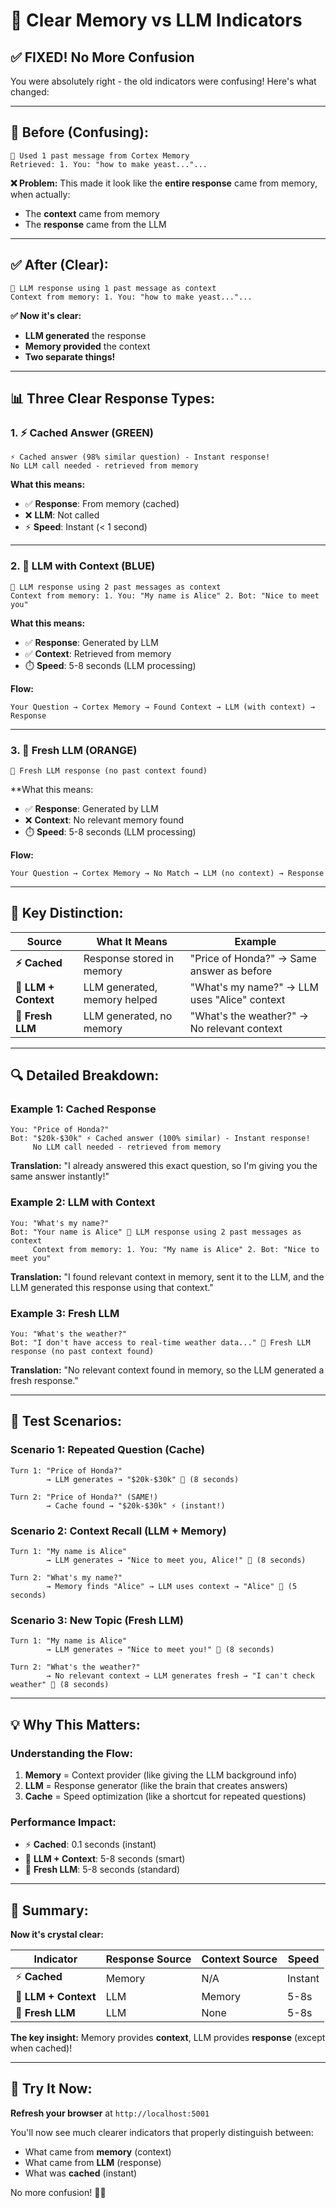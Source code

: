 # 🧠 Clear Memory vs LLM Indicators

## ✅ **FIXED! No More Confusion**

You were absolutely right - the old indicators were confusing! Here's what changed:

---

## 🔄 **Before (Confusing):**

```
🧠 Used 1 past message from Cortex Memory
Retrieved: 1. You: "how to make yeast..."...
```

**❌ Problem:** This made it look like the **entire response** came from memory, when actually:
- The **context** came from memory
- The **response** came from the LLM

---

## ✅ **After (Clear):**

```
🧠 LLM response using 1 past message as context
Context from memory: 1. You: "how to make yeast..."...
```

**✅ Now it's clear:**
- **LLM generated** the response
- **Memory provided** the context
- **Two separate things!**

---

## 📊 **Three Clear Response Types:**

### 1. ⚡ **Cached Answer** (GREEN)
```
⚡ Cached answer (98% similar question) - Instant response!
No LLM call needed - retrieved from memory
```

**What this means:**
- ✅ **Response**: From memory (cached)
- ❌ **LLM**: Not called
- ⚡ **Speed**: Instant (< 1 second)

---

### 2. 🧠 **LLM with Context** (BLUE)
```
🧠 LLM response using 2 past messages as context
Context from memory: 1. You: "My name is Alice" 2. Bot: "Nice to meet you"
```

**What this means:**
- ✅ **Response**: Generated by LLM
- ✅ **Context**: Retrieved from memory
- ⏱️ **Speed**: 5-8 seconds (LLM processing)

**Flow:**
```
Your Question → Cortex Memory → Found Context → LLM (with context) → Response
```

---

### 3. 💭 **Fresh LLM** (ORANGE)
```
💭 Fresh LLM response (no past context found)
```

**What this means:
- ✅ **Response**: Generated by LLM
- ❌ **Context**: No relevant memory found
- ⏱️ **Speed**: 5-8 seconds (LLM processing)

**Flow:**
```
Your Question → Cortex Memory → No Match → LLM (no context) → Response
```

---

## 🎯 **Key Distinction:**

| Source | What It Means | Example |
|--------|---------------|---------|
| **⚡ Cached** | Response stored in memory | "Price of Honda?" → Same answer as before |
| **🧠 LLM + Context** | LLM generated, memory helped | "What's my name?" → LLM uses "Alice" context |
| **💭 Fresh LLM** | LLM generated, no memory | "What's the weather?" → No relevant context |

---

## 🔍 **Detailed Breakdown:**

### Example 1: Cached Response
```
You: "Price of Honda?"
Bot: "$20k-$30k" ⚡ Cached answer (100% similar) - Instant response!
     No LLM call needed - retrieved from memory
```
**Translation:** "I already answered this exact question, so I'm giving you the same answer instantly!"

### Example 2: LLM with Context
```
You: "What's my name?"
Bot: "Your name is Alice" 🧠 LLM response using 2 past messages as context
     Context from memory: 1. You: "My name is Alice" 2. Bot: "Nice to meet you"
```
**Translation:** "I found relevant context in memory, sent it to the LLM, and the LLM generated this response using that context."

### Example 3: Fresh LLM
```
You: "What's the weather?"
Bot: "I don't have access to real-time weather data..." 💭 Fresh LLM response (no past context found)
```
**Translation:** "No relevant context found in memory, so the LLM generated a fresh response."

---

## 🧪 **Test Scenarios:**

### Scenario 1: Repeated Question (Cache)
```
Turn 1: "Price of Honda?"
        → LLM generates → "$20k-$30k" 🧠 (8 seconds)

Turn 2: "Price of Honda?" (SAME!)
        → Cache found → "$20k-$30k" ⚡ (instant!)
```

### Scenario 2: Context Recall (LLM + Memory)
```
Turn 1: "My name is Alice"
        → LLM generates → "Nice to meet you, Alice!" 🧠 (8 seconds)

Turn 2: "What's my name?"
        → Memory finds "Alice" → LLM uses context → "Alice" 🧠 (5 seconds)
```

### Scenario 3: New Topic (Fresh LLM)
```
Turn 1: "My name is Alice"
        → LLM generates → "Nice to meet you!" 🧠 (8 seconds)

Turn 2: "What's the weather?"
        → No relevant context → LLM generates fresh → "I can't check weather" 💭 (8 seconds)
```

---

## 💡 **Why This Matters:**

### Understanding the Flow:
1. **Memory** = Context provider (like giving the LLM background info)
2. **LLM** = Response generator (like the brain that creates answers)
3. **Cache** = Speed optimization (like a shortcut for repeated questions)

### Performance Impact:
- ⚡ **Cached**: 0.1 seconds (instant)
- 🧠 **LLM + Context**: 5-8 seconds (smart)
- 💭 **Fresh LLM**: 5-8 seconds (standard)

---

## 🎯 **Summary:**

**Now it's crystal clear:**

| Indicator | Response Source | Context Source | Speed |
|-----------|----------------|----------------|-------|
| ⚡ **Cached** | Memory | N/A | Instant |
| 🧠 **LLM + Context** | LLM | Memory | 5-8s |
| 💭 **Fresh LLM** | LLM | None | 5-8s |

**The key insight:** Memory provides **context**, LLM provides **response** (except when cached)!

---

## 🚀 **Try It Now:**

**Refresh your browser** at `http://localhost:5001`

You'll now see much clearer indicators that properly distinguish between:
- What came from **memory** (context)
- What came from **LLM** (response)
- What was **cached** (instant)

No more confusion! 🎯✅
